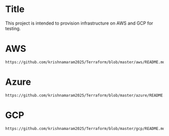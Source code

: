 # Title
This project is intended to provision infrastructure on AWS and GCP for testing.

# AWS
```
https://github.com/krishnamaram2025/Terraform/blob/master/aws/README.md
```
# Azure
```
https://github.com/krishnamaram2025/Terraform/blob/master/azure/README.md
```
# GCP
```
https://github.com/krishnamaram2025/Terraform/blob/master/gcp/README.md
```
